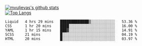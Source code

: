 [![mvuljevas's github stats](https://github-readme-stats.vercel.app/api?username=mvuljevas&show_icons=true&theme=dracula)](https://www.mvuljevas.com)
<br>
[![Top Langs](https://github-readme-stats.vercel.app/api/top-langs/?username=mvuljevas&theme=dracula)](https://www.mvuljevas.com)

<!--START_SECTION:waka-->
```text
Liquid   4 hrs 29 mins   █████████████▒░░░░░░░░░░░   53.36 % 
CSS      1 hr 20 mins    ████░░░░░░░░░░░░░░░░░░░░░   16.00 % 
YAML     1 hr 15 mins    ███▓░░░░░░░░░░░░░░░░░░░░░   14.91 % 
SCSS     21 mins         █░░░░░░░░░░░░░░░░░░░░░░░░   04.19 % 
HTML     20 mins         █░░░░░░░░░░░░░░░░░░░░░░░░   03.97 % 
```
<!--END_SECTION:waka-->

